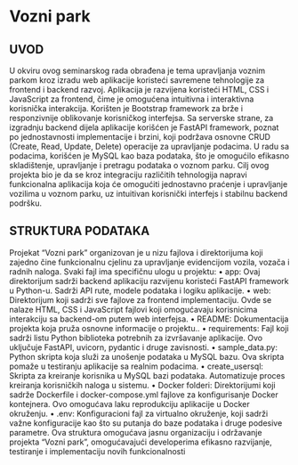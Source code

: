 # Vozni park

## UVOD 

U okviru ovog seminarskog rada obrađena je tema upravljanja voznim parkom kroz izradu web aplikacije koristeći savremene tehnologije za frontend i backend razvoj. Aplikacija je razvijena koristeći HTML, CSS i JavaScript za frontend, čime je omogućena intuitivna i interaktivna korisnička interakcija. Korišten je Bootstrap framework za brže i responzivnije oblikovanje korisničkog interfejsa.
Sa serverske strane, za izgradnju backend dijela aplikacije korišćen je FastAPI framework, poznat po jednostavnosti implementacije i brzini, koji podržava osnovne CRUD (Create, Read, Update, Delete) operacije za upravljanje podacima. U radu sa podacima, korišćen je MySQL kao baza podataka, što je omogućilo efikasno skladištenje, upravljanje i pretragu podataka o voznom parku.
Cilj ovog projekta bio je da se kroz integraciju različitih tehnologija napravi funkcionalna aplikacija koja će omogućiti jednostavno praćenje i upravljanje vozilima u voznom parku, uz intuitivan korisnički interfejs i stabilnu backend podršku.

## STRUKTURA PODATAKA 

Projekat “Vozni park” organizovan je u nizu fajlova i direktorijuma koji zajedno čine funkcionalnu cjelinu za upravljanje evidencijom vozila, vozača i radnih naloga. Svaki fajl ima specifičnu ulogu u projektu:
•	app: Ovaj direktorijum sadrži backend aplikaciju razvijenu koristeći FastAPI framework u Python-u. Sadrži API rute, modele podataka i logiku aplikacije.
•	web: Direktorijum koji sadrži sve fajlove za frontend implementaciju. Ovde se nalaze HTML, CSS i JavaScript fajlovi koji omogućavaju korisnicima interakciju sa backend-om putem web interfejsa.
•	README: Dokumentacija projekta koja pruža osnovne informacije o projektu..
•	requirements: Fajl koji sadrži listu Python biblioteka potrebnih za izvršavanje aplikacije. Ovo uključuje FastAPI, uvicorn, pydantic i druge zavisnosti.
•	sample_data.py: Python skripta koja služi za unošenje podataka u MySQL bazu. Ova skripta pomaže u testiranju aplikacije sa realnim podacima.
•	create_usersql: Skripta za kreiranje korisnika u MySQL bazi podataka. Automatizuje proces kreiranja korisničkih naloga u sistemu.
•	Docker folderi: Direktorijumi koji sadrže Dockerfile i docker-compose.yml fajlove za konfigurisanje Docker kontejnera. Ovo omogućava laku reprodukciju aplikacije u Docker okruženju.
•	.env: Konfiguracioni fajl za virtualno okruženje, koji sadrži važne konfiguracije kao što su putanja do baze podataka i druge podesive parametre.
Ova struktura omogućava jasnu organizaciju i održavanje projekta “Vozni park”, omogućavajući developerima efikasno razvijanje, testiranje i implementaciju novih funkcionalnosti
